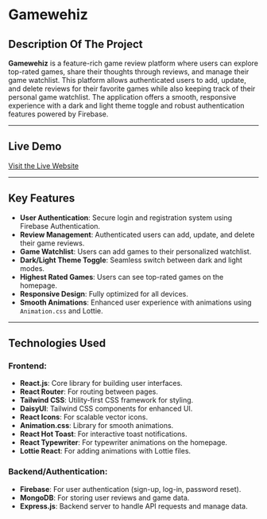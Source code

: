 # Gamewehiz

## Description Of The Project

**Gamewehiz** is a feature-rich game review platform where users can explore top-rated games, share their thoughts through reviews, and manage their game watchlist. This platform allows authenticated users to add, update, and delete reviews for their favorite games while also keeping track of their personal game watchlist. The application offers a smooth, responsive experience with a dark and light theme toggle and robust authentication features powered by Firebase.

---

## Live Demo
[Visit the Live Website](https://gamewhiz-54611.web.app/) 

---


## Key Features
- **User Authentication**: Secure login and registration system using Firebase Authentication.
- **Review Management**: Authenticated users can add, update, and delete their game reviews.
- **Game Watchlist**: Users can add games to their personalized watchlist.
- **Dark/Light Theme Toggle**: Seamless switch between dark and light modes.
- **Highest Rated Games**: Users can see top-rated games on the homepage.
- **Responsive Design**: Fully optimized for all devices.
- **Smooth Animations**: Enhanced user experience with animations using `Animation.css` and Lottie.

---

## Technologies Used
### Frontend:
- **React.js**: Core library for building user interfaces.
- **React Router**: For routing between pages.
- **Tailwind CSS**: Utility-first CSS framework for styling.
- **DaisyUI**: Tailwind CSS components for enhanced UI.
- **React Icons**: For scalable vector icons.
- **Animation.css**: Library for smooth animations.
- **React Hot Toast**: For interactive toast notifications.
- **React Typewriter**: For typewriter animations on the homepage.
- **Lottie React**: For adding animations with Lottie files.

### Backend/Authentication:
- **Firebase**: For user authentication (sign-up, log-in, password reset).
- **MongoDB**: For storing user reviews and game data.
- **Express.js**: Backend server to handle API requests and manage data.